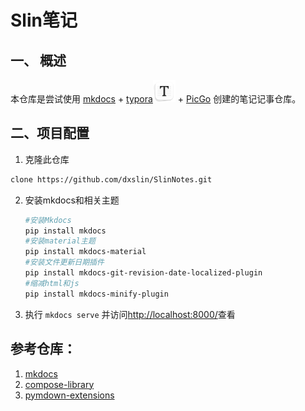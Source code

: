 # Slin笔记

## 一、 概述

本仓库是尝试使用  [mkdocs](https://www.mkdocs.org/) + [typora](https://www.typora.io/)<img src="https://raw.githubusercontent.com/dxslin/SlinNotes/main/docs/assets/img/typora-icon.png" alt="PicGo" width="36" /> + [PicGo](https://github.com/Molunerfinn/PicGo/releases) 创建的笔记记事仓库。

## 二、项目配置

1.  克隆此仓库

   ```bash
   clone https://github.com/dxslin/SlinNotes.git
   ```

2. 安装mkdocs和相关主题

   ```bash
   #安装Mkdocs
   pip install mkdocs
   #安装material主题
   pip install mkdocs-material
   #安装文件更新日期插件
   pip install mkdocs-git-revision-date-localized-plugin
   #缩减html和js
   pip install mkdocs-minify-plugin
   
   ```
   
   
   
3. 执行 `mkdocs serve` 并访问[http://localhost:8000/](http://localhost:8000/)查看





## 参考仓库：

1. [mkdocs]( https://github.com/mkdocs/mkdocs/)
2. [compose-library]( https://github.com/compose-museum/compose-library)
3. [pymdown-extensions](https://github.com/facelessuser/pymdown-extensions)

